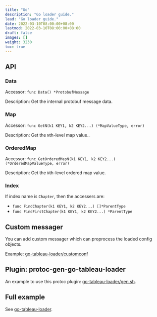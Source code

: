 ```yaml
---
title: "Go"
description: "Go loader guide."
lead: "Go loader guide."
date: 2022-03-10T08:00:00+08:00
lastmod: 2022-03-10T08:00:00+08:00
draft: false
images: []
weight: 3230
toc: true
---
```


## API

### Data

Accessor: `func Data() *ProtobufMessage`

Description: Get the internal protobuf message data.

### Map

Accessor: `func GetN(k1 KEY1, k2 KEY2...) (*MapValueType, error)`

Description: Get the `N`th-level map value..

### OrderedMap

Accessor: `func GetOrderedMapN(k1 KEY1, k2 KEY2...) (*OrderedMapValueType, error)`

Description: Get the `N`th-level ordered map value.

### Index

If index name is `Chapter`, then the accessers are:

- `func FindChapter(k1 KEY1, k2 KEY2...) []*ParentType`
- `func FindFirstChapter(k1 KEY1, k2 KEY2...) *ParentType`

## Custom messager

You can add custom messager which can proprocess the loaded config objects.

Example: [go-tableau-loader/customconf](https://github.com/tableauio/loader/tree/master/test/go-tableau-loader/customconf)

## Plugin: protoc-gen-go-tableau-loader

An example to use this protoc plugin:
[go-tableau-loader/gen.sh](https://github.com/tableauio/loader/blob/master/test/go-tableau-loader/gen.sh).

## Full example

See [go-tableau-loader](https://github.com/tableauio/loader/tree/master/test/go-tableau-loader).
